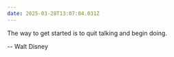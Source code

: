 ```yaml
---
date: 2025-03-28T13:07:04.031Z
---
```


The way to get started is to quit talking and begin doing.

-- Walt Disney